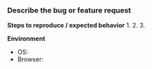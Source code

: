 ### Describe the bug or feature request

**Steps to reproduce / expected behavior**
1.
2.
3.

**Environment**
- OS:
- Browser: 